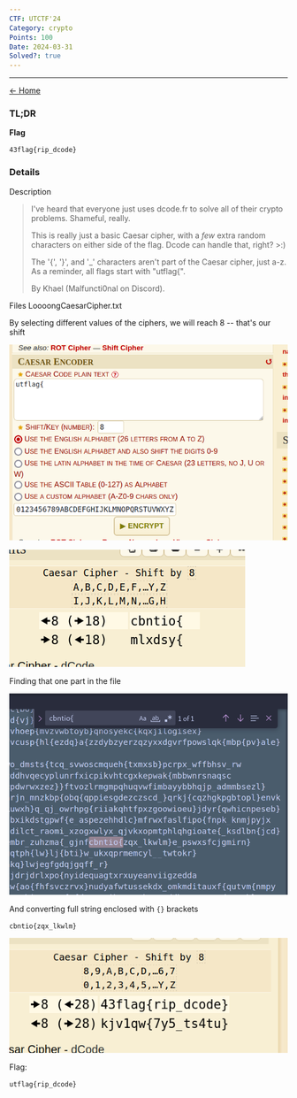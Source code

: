 ```yaml
---
CTF: UTCTF'24
Category: crypto
Points: 100
Date: 2024-03-31
Solved?: true
---
```

----
[<- Home](../../)
### TL;DR

**Flag**

```
43flag{rip_dcode}
```

### Details

Description

> I've heard that everyone just uses dcode.fr to solve all of their crypto problems. Shameful, really.
> 
> This is really just a basic Caesar cipher, with a _few_ extra random characters on either side of the flag. Dcode can handle that, right? >:)
> 
> The '{', '}', and '_' characters aren't part of the Caesar cipher, just a-z. As a reminder, all flags start with "utflag{".
> 
> By Khael (Malfuncti0nal on Discord).


Files
LoooongCaesarCipher.txt

By selecting different values of the ciphers, we will reach 8 -- that's our shift

![](assets/Pasted%20image%2020240331024656.png)

![](assets/Pasted%20image%2020240331024913.png)

Finding that one part in the file

![](assets/Pasted%20image%2020240331024858.png)

And converting full string enclosed with `{}` brackets 

```
cbntio{zqx_lkwlm}
```

![](assets/Pasted%20image%2020240331025030.png)

Flag: 
```
utflag{rip_dcode}
```


